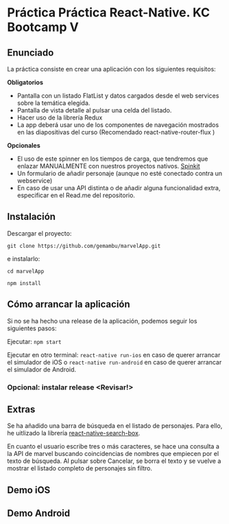 # Práctica Práctica React-Native. KC Bootcamp V 

## Enunciado

La práctica consiste en crear una aplicación con los siguientes requisitos:

**Obligatorios**

- Pantalla con un listado FlatList y datos cargados desde el web services sobre la temática elegida.
- Pantalla de vista detalle al pulsar una celda del listado.
- Hacer uso de la librería Redux
- La app deberá usar uno de los componentes de navegación mostrados en las diapositivas del curso (Recomendado react-native-router-flux )

**Opcionales**

- El uso de este spinner en los tiempos de carga, que tendremos que enlazar MANUALMENTE con nuestros proyectos nativos.
[Spinkit](https://github.com/maxs15/react-native-spinkit)
- Un formulario de añadir personaje (aunque no esté conectado contra un webservice)
- En caso de usar una API distinta o de añadir alguna funcionalidad extra, especificar en el Read.me del repositorio.


## Instalación

Descargar el proyecto:

`git clone https://github.com/gemambu/marvelApp.git`

e instalarlo:

`cd marvelApp`

`npm install`

## Cómo arrancar la aplicación

Si no se ha hecho una release de la aplicación, podemos seguir los siguientes pasos:

Ejecutar: `npm start`

Ejecutar en otro terminal: `react-native run-ios` en caso de querer arrancar el simulador de iOS o `react-native run-android` en caso de querer arrancar el simulador de Android.

### Opcional: instalar release <Revisar!>

## Extras

Se ha añadido una barra de búsqueda en el listado de personajes. Para ello, he uitlizado la librería [react-native-search-box](https://github.com/agiletechvn/react-native-search-box). 

En cuanto el usuario escribe tres o más caracteres, se hace una consulta a la API de marvel buscando coincidencias de nombres que empiecen por el texto de búsqueda. Al pulsar sobre Cancelar, se borra el texto y se vuelve a mostrar el listado completo de personajes sin filtro.


## Demo iOS

## Demo Android
